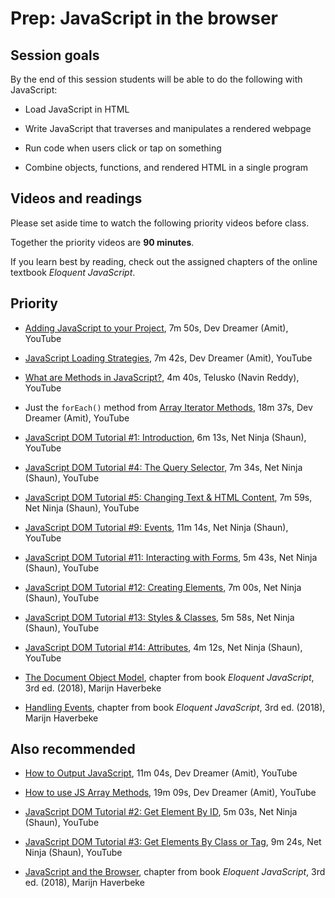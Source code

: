 # Prep: JavaScript in the browser

## Session goals

By the end of this session students will be able to do the following with
JavaScript:

  - Load JavaScript in HTML

  - Write JavaScript that traverses and manipulates a rendered webpage

  - Run code when users click or tap on something

  - Combine objects, functions, and rendered HTML in a single program

## Videos and readings

Please set aside time to watch the following priority
videos before class.

Together the priority videos are **90 minutes**.

If you learn best by reading, check out the assigned chapters of the online
textbook _Eloquent JavaScript_.

## Priority


- [Adding JavaScript to your Project](https://youtu.be/B_wvzmjWPoE), 7m 50s, Dev Dreamer (Amit), YouTube

- [JavaScript Loading Strategies](https://youtu.be/GoEBQCp2Nzg), 7m 42s, Dev Dreamer (Amit), YouTube

- [What are Methods in JavaScript?](https://youtu.be/4r72b1ScPLY), 4m 40s, Telusko (Navin Reddy), YouTube

- Just the `forEach()` method from [Array Iterator Methods](https://youtu.be/yakPfS0asbk), 18m 37s, Dev Dreamer (Amit), YouTube

- [JavaScript DOM Tutorial #1: Introduction](https://youtu.be/FIORjGvT0kk), 6m 13s, Net Ninja (Shaun), YouTube

- [JavaScript DOM Tutorial #4: The Query Selector](https://youtu.be/JlgLDfINXvY), 7m 34s, Net Ninja (Shaun), YouTube

- [JavaScript DOM Tutorial #5: Changing Text & HTML Content](https://youtu.be/hDN5IGUv3Yw), 7m 59s, Net Ninja (Shaun), YouTube

- [JavaScript DOM Tutorial #9: Events](https://youtu.be/ndz6iH6o1ms), 11m 14s, Net Ninja (Shaun), YouTube

- [JavaScript DOM Tutorial #11: Interacting with Forms](https://youtu.be/n4B7vY9SIds), 5m 43s, Net Ninja (Shaun), YouTube

- [JavaScript DOM Tutorial #12: Creating Elements](https://youtu.be/Nx2AhrCIlXE), 7m 00s, Net Ninja (Shaun), YouTube

- [JavaScript DOM Tutorial #13: Styles & Classes](https://youtu.be/wJHj4uRlQWQ), 5m 58s, Net Ninja (Shaun), YouTube

- [JavaScript DOM Tutorial #14: Attributes](https://youtu.be/exCLp12CUvQ), 4m 12s, Net Ninja (Shaun), YouTube

- [The Document Object Model](https://eloquentjavascript.net/14_dom.html), chapter from book _Eloquent JavaScript_, 3rd ed. (2018), Marijn Haverbeke

- [Handling Events](https://eloquentjavascript.net/15_event.html), chapter from book _Eloquent JavaScript_, 3rd ed. (2018), Marijn Haverbeke

## Also recommended

- [How to Output JavaScript](https://youtu.be/0xShDHwdpas), 11m 04s, Dev Dreamer (Amit), YouTube

- [How to use JS Array Methods](https://youtu.be/0m3lBRVSTH8), 19m 09s, Dev Dreamer (Amit), YouTube

- [JavaScript DOM Tutorial #2: Get Element By ID](https://youtu.be/t90K6HExEJo), 5m 03s, Net Ninja (Shaun), YouTube

- [JavaScript DOM Tutorial #3: Get Elements By Class or Tag](https://youtu.be/oUpEKosnC8E), 9m 24s, Net Ninja (Shaun), YouTube

- [JavaScript and the Browser](https://eloquentjavascript.net/13_browser.html), chapter from book _Eloquent JavaScript_, 3rd ed. (2018), Marijn Haverbeke
